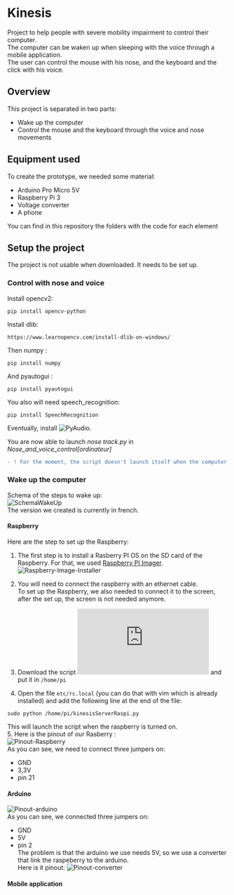 # Kinesis
Project to help people with severe mobility impairment to control their computer.  
The computer can be waken up when sleeping with the voice through a mobile application.  
The user can control the mouse with his nose, and the keyboard and the click with his voice.  
## Overview
This project is separated in two parts:  
* Wake up the computer
* Control the mouse and the keyboard through the voice and nose movements 

## Equipment used
To create the prototype, we needed some material:
* Arduino Pro Micro 5V
* Raspberry Pi 3
* Voltage converter
* A phone
  
You can find in this repository the folders with the code for each element  
## Setup the project
The project is not usable when downloaded. It needs to be set up.  
  
### Control with nose and voice
Install opencv2:  
``` shell
pip install opencv-python
```  
   
Install dlib:
``` shell
https://www.learnopencv.com/install-dlib-on-windows/
```  

Then numpy :  
``` shell
pip install numpy
```  
  
And pyautogui :  
``` shell
pip install pyautogui
``` 
  
You also will need speech_recognition:  
``` shell
pip install SpeechRecognition
```  
  
Eventually, install ![PyAudio](https://stackoverflow.com/questions/61348555/error-pyaudio-0-2-11-cp38-cp38-win-amd64-whl-is-not-a-supported-wheel-on-this-p).

You are now able to launch *nose track.py* in *Nose_and_voice_control[ordinateur]*  
```diff
- ! For the moment, the script doesn't launch itself when the computer wake up. 
```
  
### Wake up the computer
Schema of the steps to wake up:  
![SchemaWakeUp](https://github.com/Irraky/Kinesis/blob/master/Readme_pictures/schema_project.png)  
The version we created is currently in french.  
  
#### Raspberry
Here are the step to set up the Raspberry:  
1. The first step is to install a Rasberry PI OS on the SD card of the Raspberry. For that, we used [Raspberry PI Imager](https://www.raspberrypi.org/software/).
![Raspberry-Image-Installer](https://github.com/Irraky/Kinesis/blob/master/Readme_pictures/pinout_rasp.png)  

2. You will need to connect the raspberry with an ethernet cable.  
To set up the Raspberry, we also needed to connect it to the screen, after the set up, the screen is not needed anymore.  
3. Download the script ![kinesisServerRaspi.py](https://github.com/Irraky/Kinesis/blob/master/Server%5Braspberry%5D/kinesisServerRaspi.py) and put it in `/home/pi`  
4. Open the file `etc/rc.local` (you can do that with vim which is already installed) and add the following line at the end of the file:  
``` shell
sudo python /home/pi/kinesisServerRaspi.py
```  
This will launch the script when the raspberry is turned on.  
5.
Here is the pinout of our Rasberry :  
![Pinout-Raspberry](https://github.com/Irraky/Kinesis/blob/master/Readme_pictures/installation_os_rasp.png)  
As you can see, we need to connect three jumpers on:
* GND
* 3,3V
* pin 21
  
#### Arduino
![Pinout-arduino](https://github.com/Irraky/Kinesis/blob/master/Readme_pictures/pinout_arduino.png)  
As you can see, we connected three jumpers on:
* GND
* 5V
* pin 2  
The problem is that the arduino we use needs 5V, so we use a converter that link the raspeberry to the arduino.  
Here is it pinout:
![Pinout-converter](https://github.com/Irraky/Kinesis/blob/master/Readme_pictures/pinout_convertisseur.png)  

#### Mobile application


